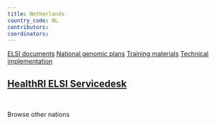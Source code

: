 ```yaml
---
title: Netherlands
country_code: NL
contributors:
coordinators:
---
```


<a href="{{'/elsi-documents' | relative_url}}"><span class="badge badge-elsi national">ELSI documents</span></a> <a href="{{'/national-genomic-plans' | relative_url}}"><span class="badge badge-warning national">National genomic plans</span></a> <a href="{{'/training-materials' | relative_url}}"><span class="badge badge-dark national">Training materials</span></a> <a href="{{'/technical-implementation' | relative_url}}"><span class="badge badge-techimp national">Technical implementation</span></a>

## [HealthRI ELSI Servicedesk](https://elsi.health-ri.nl/)

<br />

<a onclick="window.history.back()" class="btn btn-primary btn-lg rounded-pill">Browse other nations</a>
